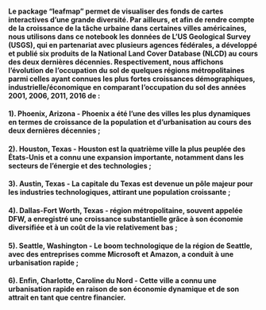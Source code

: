 #### Le package “leafmap” permet de visualiser des fonds de cartes interactives d’une grande diversité. Par ailleurs, et afin de rendre compte de la croissance de la tâche urbaine dans certaines villes américaines, nous utilisons dans ce notebook les données de L’US Geological Survey (USGS), qui en partenariat avec plusieurs agences fédérales, a développé et publié six produits de la National Land Cover Database (NLCD) au cours des deux dernières décennies. Respectivement, nous affichons l’évolution de l’occupation du sol de quelques régions métropolitaines parmi celles ayant connues les plus fortes croissances démographiques, industrielle/économique en comparant l’occupation du sol des années 2001, 2006, 2011, 2016 de :
#### 1). Phoenix, Arizona - Phoenix a été l’une des villes les plus dynamiques en termes de croissance de la population et d’urbanisation au cours des deux dernières décennies ;
#### 2). Houston, Texas - Houston est la quatrième ville la plus peuplée des États-Unis et a connu une expansion importante, notamment dans les secteurs de l’énergie et des technologies ;
#### 3). Austin, Texas - La capitale du Texas est devenue un pôle majeur pour les industries technologiques, attirant une population croissante ;
#### 4). Dallas-Fort Worth, Texas - région métropolitaine, souvent appelée DFW, a enregistré une croissance substantielle grâce à son économie diversifiée et à un coût de la vie relativement bas ;
#### 5). Seattle, Washington - Le boom technologique de la région de Seattle, avec des entreprises comme Microsoft et Amazon, a conduit à une urbanisation rapide ;
#### 6). Enfin, Charlotte, Caroline du Nord - Cette ville a connu une urbanisation rapide en raison de son économie dynamique et de son attrait en tant que centre financier.
